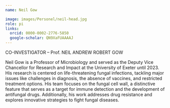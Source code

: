 ```yaml
---
name: Neil Gow

image: images/Personel/neil-head.jpg
role: pi
links:
  orcid: 0000-0002-2776-5850
  google-scholar: QN9XaFUAAAAJ
---
```

CO-INVESTIGATOR – Prof. NEIL ANDREW ROBERT GOW  

Neil Gow is a Professor of Microbiology and served as the Deputy Vice Chancellor for Research and Impact at the University of Exeter until 2023. His research is centered on life-threatening fungal infections, tackling major issues like challenges in diagnosis, the absence of vaccines, and restricted treatment options. His team focuses on the fungal cell wall, a distinctive feature that serves as a target for immune detection and the development of antifungal drugs. Additionally, his work addresses drug resistance and explores innovative strategies to fight fungal diseases.
